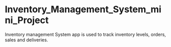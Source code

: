 # Inventory_Management_System_mini_Project
Inventory management System app is used to track inventory levels, orders, sales and  deliveries. 
